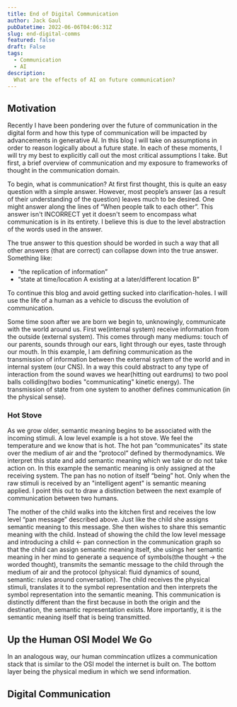 ```yaml
---
title: End of Digital Communication
author: Jack Gaul
pubDatetime: 2022-06-06T04:06:31Z
slug: end-digital-comms
featured: false
draft: False
tags:
  - Communication
  - AI
description:
  What are the effects of AI on future communication?
---
```




## Motivation




Recently I have been pondering over the future of communication in the digital form and how this type of communication will be impacted by advancements in generative AI. In this blog I will take on assumptions in order to reason logically about a future state. In each of these moments, I will try my best to explicitly call out the most critical assumptions I take. But first, a brief overview of communication and my exposure to frameworks of thought in the communication domain.

To begin, what is communication? At first first thought, this is quite an easy question with a simple answer. However, most people’s answer (as a result of their understanding of the question) leaves much to be desired. One might answer along the lines of “When people talk to each other”. This answer isn't INCORRECT yet it doesn't seem to encompass what communication is in its entirety. I believe this is due to the level abstraction of the words used in the answer. 

The true answer to this question should be worded in such a way that all other answers (that are correct) can collapse down into the true answer. Something like:

- “the replication of information”
- “state at time/location A existing at a later/different location B”

To continue this blog and avoid getting sucked into clarification-holes. I will use the life of a human as a vehicle to discuss the evolution of communication.

Some time soon after we are born we begin to, unknowingly, communicate with the world around us. First we(internal system) receive information from the outside (external system). This comes through many mediums: touch of our parents, sounds through our ears, light through our eyes, taste through our mouth. In this example, I am defining communication as the transmission of information between the external system of the world and in internal system (our CNS). In a way this could abstract to any type of interaction from the sound waves we hear(hitting out eardrums) to two pool balls colliding(two bodies "communicating" kinetic energy). The transmission of state from one system to another defines communication (in the physical sense). 

### Hot Stove 

As we grow older, semantic meaning begins to be associated with the incoming stimuli. A low level example is a hot stove. We feel the temperature and we know that is hot. The hot pan “communicates” its state over the medium of air and the “protocol” defined by thermodynamics. We interpret this state and add semantic meaning which we take or do not take action on. In this example the semantic meaning is only assigned at the receiving system. The pan has no notion of itself “being” hot. Only when the raw stimuli is received by an "intelligent agent" is semantic meaning applied. I point this out to draw a distinction between the next example of communication between two humans. 

The mother of the child walks into the kitchen first and receives the low level “pan message” described above. Just like the child she assigns semantic meaning to this message. She then wishes to share this semantic meaning with the child. Instead of showing the child the low level message and introducing a child ← pan connection in the communication graph so that the child can assign semantic meaning itself, she usings her semantic meaning in her mind to generate a sequence of symbols(the thought → the worded thought), transmits the semantic message to the child through the medium of air and the protocol (physical: fluid dynamics of sound, semantic: rules around conversation). The child receives the physical stimuli, translates it to the symbol representation and then interprets the symbol representation into the semantic meaning. This communication is distinctly different than the first because in both the origin and the destination, the semantic representation exists. More importantly, it is the semantic meaning itself that is being transmitted.

## Up the Human OSI Model We Go

In an analogous way, our human commincation utlizes a communication stack that is similar to the OSI model the internet is built on. The bottom layer being the physical medium in which we send information. 

## Digital Communication


